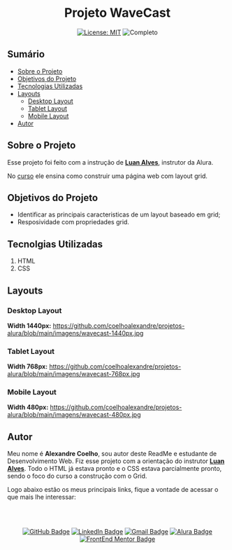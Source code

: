 <h1 align="center"> Projeto WaveCast </h1>

<p align="center">  </p>

<div align="center">

  <a href="https://github.com/coelhoalexandre/projeto-wave-cast/blob/main/LICENSE" target="_blank"><img src="https://img.shields.io/badge/License-MIT-yellow.svg" alt="License: MIT"></a> <img src="https://img.shields.io/badge/Completo-lightgreen.svg" alt="Completo">

</div>

## Sumário

- [Sobre o Projeto](#sobre-o-projeto)
- [Objetivos do Projeto](#objetivos-do-projeto)
- [Tecnologias Utilizadas](#tecnolgias-utilizadas)
- [Layouts](#layouts)
  - [Desktop Layout](#desktop-layout)
  - [Tablet Layout](#tablet-layout)
  - [Mobile Layout](#mobile-layout)
- [Autor](#autor)

## Sobre o Projeto

Esse projeto foi feito com a instrução de [**Luan Alves**](https://github.com/luanalvesdev), instrutor da Alura.

No [curso](https://cursos.alura.com.br/course/css-construindo-layouts-com-grid) ele ensina como construir uma página web com layout grid.

## Objetivos do Projeto

- Identificar as principais caracteristicas de um layout baseado em grid;
- Resposividade com propriedades grid.

## Tecnolgias Utilizadas

1. HTML
2. CSS

## Layouts

### Desktop Layout

**Width 1440px:** https://github.com/coelhoalexandre/projetos-alura/blob/main/imagens/wavecast-1440px.jpg

### Tablet Layout

**Width 768px:** https://github.com/coelhoalexandre/projetos-alura/blob/main/imagens/wavecast-768px.jpg

### Mobile Layout

**Width 480px:** https://github.com/coelhoalexandre/projetos-alura/blob/main/imagens/wavecast-480px.jpg

## Autor

Meu nome é **Alexandre Coelho**, sou autor deste ReadMe e estudante de Desenvolvimento Web. Fiz esse projeto com a orientação do instrutor  [**Luan Alves**](https://github.com/luanalvesdev). Todo o HTML já estava pronto e o CSS estava parcialmente pronto, sendo o foco do curso a construção com o Grid.

Logo abaixo estão os meus principais links, fique a vontade de acessar o que mais lhe interessar:

<br>

<br>

<div align="center">

<a href = "https://github.com/coelhoalexandre"><img src="https://img.shields.io/badge/GitHub-%23333?style=for-the-badge&logo=github&logoColor=white" alt="GitHub Badge"></a>
<a href="https://www.linkedin.com/in/-coelhoalexandre/" target="_blank"><img src="https://img.shields.io/badge/-LinkedIn-%230077B5?style=for-the-badge&logo=linkedin&logoColor=white" alt="LinkedIn Badge"></a>
<a href = "mailto:alexandrecoelhocontato@gmail.com" target="_blank"><img src="https://img.shields.io/badge/-Gmail-critical?style=for-the-badge&logo=gmail&logoColor=white" target="_blank" alt="Gmail Badge"></a>
<a href = "https://cursos.alura.com.br/user/coelhoalexandre" target="_blank"><img src="https://img.shields.io/badge/Alura-0747a6?style=for-the-badge&logo=alura&logoColor=white" target="_blank" alt="Alura Badge"></a>
<a href = "https://www.frontendmentor.io/profile/coelhoalexandre" target="_blank"><img src="https://img.shields.io/badge/Frontend_Mentor-white?style=for-the-badge&logo=frontendmentor&logoColor=blue" alt="FrontEnd Mentor Badge">
